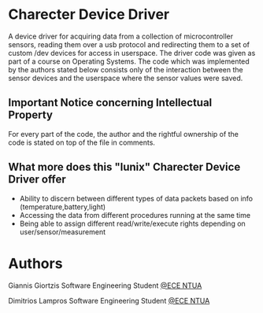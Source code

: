 # Charecter Device Driver
A device driver for acquiring data from a collection of microcontroller sensors, reading them over a usb protocol and redirecting them to a set of custom /dev devices for access in userspace. The driver code was given as part of a course on Operating Systems. The code which was implemented by the authors stated below consists only of the interaction between the sensor devices and the userspace where the sensor values were saved.


## Important Notice concerning Intellectual Property
 For every part of the code, the author and the rightful ownership of the code is stated on top of the file in comments.


## What more does this "lunix" Charecter Device Driver offer
* Ability to discern between different types of data packets based on info (temperature,battery,light)
* Accessing the data from different procedures running at the same time
* Being able to assign different read/write/execute rights depending on user/sensor/measurement











# Authors
Giannis Giortzis Software Engineering Student [@ECE NTUA](https://www.ece.ntua.gr/)

Dimitrios Lampros Software Engineering Student [@ECE NTUA](https://www.ece.ntua.gr/)
